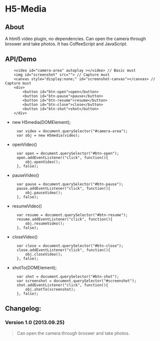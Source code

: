 # H5-Media

## About

A html5 video plugin, no dependencies. Can open the camera through broswer and take photos. It has CoffeeScript and JavaScript.

## API/Demo

		<video id="camera-area" autoplay ></video> // Basic must
		<img id="screenshot" src=""> // Capture must
		<canvas style="display:none;" id="screenshot-canvas"></canvas> // Capture must
		<div>
			<button id="btn-open">open</button>
			<button id="btn-pause">pause</button>
			<button id="btn-resume">resume</button>
			<button id="btn-close">close</button>
			<button id="btn-shot">shot</button>
		</div>

- new H5media(DOMElement);
		
		var video = document.querySelector("#camera-area");
		var obj = new H5media(video);

- openVideo()

		var open = document.querySelector("#btn-open");
		open.addEventListener("click", function(){
			obj.openVideo();
		}, false);

- pauseVideo()

		var pause = document.querySelector("#btn-pause");
		pause.addEventListener("click", function(){
			obj.pauseVideo();
		}, false);

- resumeVideo()

		var resume = document.querySelector("#btn-resume");
		resume.addEventListener("click", function(){
			obj.resumeVideo();
		}, false);

- closeVideo()

		var close = document.querySelector("#btn-close");
		close.addEventListener("click", function(){
			obj.closeVideo();
		}, false);

- shotTo(DOMElement);

		var shot = document.querySelector("#btn-shot");
		var screenshot = document.querySelector("#screenshot");
		shot.addEventListener("click", function(){
			obj.shotTo(screenshot);
		}, false);

## Changelog:

### Version 1.0 (2013.09.25)
> Can open the camera through broswer and take photos.
